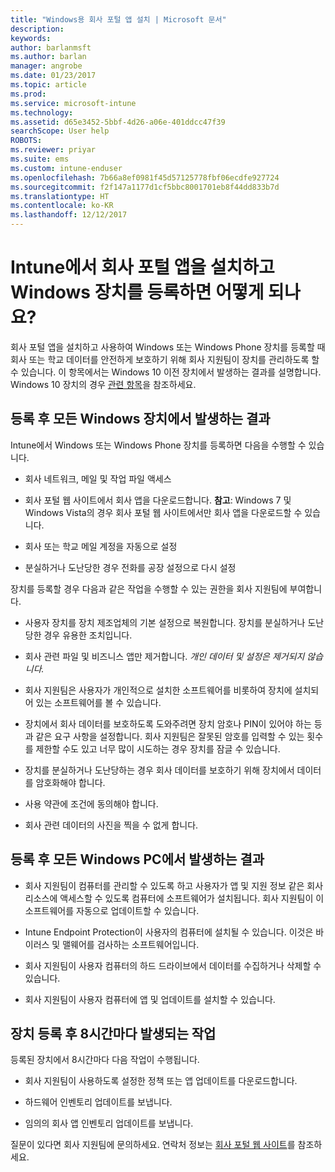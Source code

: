 ```yaml
---
title: "Windows용 회사 포털 앱 설치 | Microsoft 문서"
description: 
keywords: 
author: barlanmsft
ms.author: barlan
manager: angrobe
ms.date: 01/23/2017
ms.topic: article
ms.prod: 
ms.service: microsoft-intune
ms.technology: 
ms.assetid: d65e3452-5bbf-4d26-a06e-401ddcc47f39
searchScope: User help
ROBOTS: 
ms.reviewer: priyar
ms.suite: ems
ms.custom: intune-enduser
ms.openlocfilehash: 7b66a8ef0981f45d57125778fbf06ecdfe927724
ms.sourcegitcommit: f2f147a1177d1cf5bbc8001701eb8f44dd833b7d
ms.translationtype: HT
ms.contentlocale: ko-KR
ms.lasthandoff: 12/12/2017
---
```

# <a name="what-happens-if-you-install-the-company-portal-app-and-enroll-your-windows-device-in-intune"></a>Intune에서 회사 포털 앱을 설치하고 Windows 장치를 등록하면 어떻게 되나요?

회사 포털 앱을 설치하고 사용하여 Windows 또는 Windows Phone 장치를 등록할 때 회사 또는 학교 데이터를 안전하게 보호하기 위해 회사 지원팀이 장치를 관리하도록 할 수 있습니다. 이 항목에서는 Windows 10 이전 장치에서 발생하는 결과를 설명합니다. Windows 10 장치의 경우 [관련 항목](what-happens-if-you-install-the-company-portal-app-and-enroll-your-device-in-intune-windows10.md)을 참조하세요.

## <a name="what-happens-to-all-windows-devices-after-enrollment"></a>등록 후 모든 Windows 장치에서 발생하는 결과
Intune에서 Windows 또는 Windows Phone 장치를 등록하면 다음을 수행할 수 있습니다.

-   회사 네트워크, 메일 및 작업 파일 액세스

-   회사 포털 웹 사이트에서 회사 앱을 다운로드합니다. __참고__: Windows 7 및 Windows Vista의 경우 회사 포털 웹 사이트에서만 회사 앱을 다운로드할 수 있습니다.

-   회사 또는 학교 메일 계정을 자동으로 설정

-   분실하거나 도난당한 경우 전화를 공장 설정으로 다시 설정

장치를 등록할 경우 다음과 같은 작업을 수행할 수 있는 권한을 회사 지원팀에 부여합니다.

-   사용자 장치를 장치 제조업체의 기본 설정으로 복원합니다. 장치를 분실하거나 도난당한 경우 유용한 조치입니다.

-   회사 관련 파일 및 비즈니스 앱만 제거합니다. *개인 데이터 및 설정은 제거되지 않습니다.*

-   회사 지원팀은 사용자가 개인적으로 설치한 소프트웨어를 비롯하여 장치에 설치되어 있는 소프트웨어를 볼 수 있습니다.

-   장치에서 회사 데이터를 보호하도록 도와주려면 장치 암호나 PIN이 있어야 하는 등과 같은 요구 사항을 설정합니다. 회사 지원팀은 잘못된 암호를 입력할 수 있는 횟수를 제한할 수도 있고 너무 많이 시도하는 경우 장치를 잠글 수 있습니다.

-   장치를 분실하거나 도난당하는 경우 회사 데이터를 보호하기 위해 장치에서 데이터를 암호화해야 합니다.

-   사용 약관에 조건에 동의해야 합니다.

-   회사 관련 데이터의 사진을 찍을 수 없게 합니다.

## <a name="what-happens-to-all-windows-pcs-after-enrollment"></a>등록 후 모든 Windows PC에서 발생하는 결과

-  회사 지원팀이 컴퓨터를 관리할 수 있도록 하고 사용자가 앱 및 지원 정보 같은 회사 리소스에 액세스할 수 있도록 컴퓨터에 소프트웨어가 설치됩니다. 회사 지원팀이 이 소프트웨어를 자동으로 업데이트할 수 있습니다.

-  Intune Endpoint Protection이 사용자의 컴퓨터에 설치될 수 있습니다. 이것은 바이러스 및 맬웨어를 검사하는 소프트웨어입니다.

-  회사 지원팀이 사용자 컴퓨터의 하드 드라이브에서 데이터를 수집하거나 삭제할 수 있습니다.

-  회사 지원팀이 사용자 컴퓨터에 앱 및 업데이트를 설치할 수 있습니다.

## <a name="what-happens-every-eight-hours-after-device-enrollment"></a>장치 등록 후 8시간마다 발생되는 작업

등록된 장치에서 8시간마다 다음 작업이 수행됩니다.

-   회사 지원팀이 사용하도록 설정한 정책 또는 앱 업데이트를 다운로드합니다.

-   하드웨어 인벤토리 업데이트를 보냅니다.

-   임의의 회사 앱 인벤토리 업데이트를 보냅니다.

질문이 있다면 회사 지원팀에 문의하세요. 연락처 정보는 [회사 포털 웹 사이트](https://portal.manage.microsoft.com#HelpDeskDialog)를 참조하세요.
